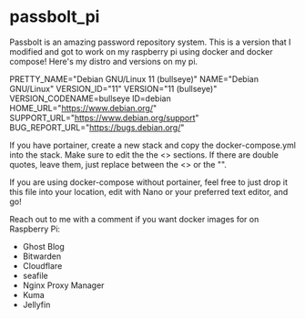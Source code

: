 # passbolt_pi
Passbolt is an amazing password repository system. This is a version that I modified and got to work on my raspberry pi using docker and docker compose! 
Here's my distro and versions on my pi.

PRETTY_NAME="Debian GNU/Linux 11 (bullseye)"
NAME="Debian GNU/Linux"
VERSION_ID="11"
VERSION="11 (bullseye)"
VERSION_CODENAME=bullseye
ID=debian
HOME_URL="https://www.debian.org/"
SUPPORT_URL="https://www.debian.org/support"
BUG_REPORT_URL="https://bugs.debian.org/"




If you have portainer, create a new stack and copy the docker-compose.yml into the stack. Make sure to edit the the <> sections. If there are double quotes, leave them, just replace between the <> or the "".

If you are using docker-compose without portainer, feel free to just drop it this file into your location, edit with Nano or your preferred text editor, and go! 

Reach out to me with a comment if you want docker images for on Raspberry Pi:
* Ghost Blog
* Bitwarden
* Cloudflare
* seafile
* Nginx Proxy Manager
* Kuma
* Jellyfin
